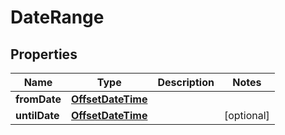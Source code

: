 

# DateRange

## Properties

Name | Type | Description | Notes
------------ | ------------- | ------------- | -------------
**fromDate** | [**OffsetDateTime**](OffsetDateTime.md) |  | 
**untilDate** | [**OffsetDateTime**](OffsetDateTime.md) |  |  [optional]



